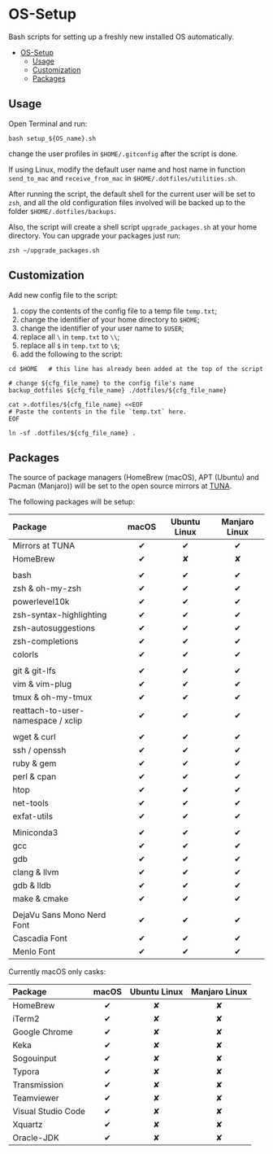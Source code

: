 # OS-Setup

Bash scripts for setting up a freshly new installed OS automatically.

- [OS-Setup](#os-setup)
    - [Usage](#usage)
    - [Customization](#customization)
    - [Packages](#packages)

## Usage

Open Terminal and run:

```shell
bash setup_${OS_name}.sh
```

change the user profiles in `$HOME/.gitconfig` after the script is done.

If using Linux, modify the default user name and host name in function `send_to_mac` and `receive_from_mac` in `$HOME/.dotfiles/utilities.sh`.

After running the script, the default shell for the current user will be set to `zsh`, and all the old configuration files involved will be backed up to the folder `$HOME/.dotfiles/backups`.

Also, the script will create a shell script `upgrade_packages.sh` at your home directory. You can upgrade your packages just run:

```shell
zsh ~/upgrade_packages.sh
```

## Customization

Add new config file to the script:

1. copy the contents of the config file to a temp file `temp.txt`;
2. change the identifier of your home directory to `$HOME`;
3. change the identifier of your user name to `$USER`;
4. replace all `\` in `temp.txt` to `\\`;
5. replace all `$` in `temp.txt` to `\$`;
6. add the following to the script:

```shell
cd $HOME   # this line has already been added at the top of the script

# change ${cfg_file_name} to the config file's name
backup_dotfiles ${cfg_file_name} ./dotfiles/${cfg_file_name}

cat >.dotfiles/${cfg_file_name} <<EOF
# Paste the contents in the file `temp.txt` here.
EOF

ln -sf .dotfiles/${cfg_file_name} .
```

## Packages

The source of package managers (HomeBrew (macOS), APT (Ubuntu) and Pacman (Manjaro)) will be set to the open source mirrors at [TUNA](https://mirrors.tuna.tsinghua.edu.cn).

The following packages will be setup:

| Package                            | macOS | Ubuntu Linux | Manjaro Linux |
| :--------------------------------- | :---: | :----------: | :-----------: |
| Mirrors at TUNA                    |   ✔   |      ✔       |       ✔       |
| HomeBrew                           |   ✔   |      ✘       |       ✘       |
|                                    |       |              |               |
| bash                               |   ✔   |      ✔       |       ✔       |
| zsh & oh-my-zsh                    |   ✔   |      ✔       |       ✔       |
| powerlevel10k                      |   ✔   |      ✔       |       ✔       |
| zsh-syntax-highlighting            |   ✔   |      ✔       |       ✔       |
| zsh-autosuggestions                |   ✔   |      ✔       |       ✔       |
| zsh-completions                    |   ✔   |      ✔       |       ✔       |
| colorls                            |   ✔   |      ✔       |       ✔       |
|                                    |       |              |               |
| git & git-lfs                      |   ✔   |      ✔       |       ✔       |
| vim & vim-plug                     |   ✔   |      ✔       |       ✔       |
| tmux & oh-my-tmux                  |   ✔   |      ✔       |       ✔       |
| reattach-to-user-namespace / xclip |   ✔   |      ✔       |       ✔       |
|                                    |       |              |               |
| wget & curl                        |   ✔   |      ✔       |       ✔       |
| ssh / openssh                      |   ✔   |      ✔       |       ✔       |
| ruby & gem                         |   ✔   |      ✔       |       ✔       |
| perl & cpan                        |   ✔   |      ✔       |       ✔       |
| htop                               |   ✔   |      ✔       |       ✔       |
| net-tools                          |   ✔   |      ✔       |       ✔       |
| exfat-utils                        |   ✔   |      ✔       |       ✔       |
|                                    |       |              |               |
| Miniconda3                         |   ✔   |      ✔       |       ✔       |
| gcc                                |   ✔   |      ✔       |       ✔       |
| gdb                                |   ✔   |      ✔       |       ✔       |
| clang & llvm                       |   ✔   |      ✔       |       ✔       |
| gdb & lldb                         |   ✔   |      ✔       |       ✔       |
| make & cmake                       |   ✔   |      ✔       |       ✔       |
|                                    |       |              |               |
| DejaVu Sans Mono Nerd Font         |   ✔   |      ✔       |       ✔       |
| Cascadia Font                      |   ✔   |      ✔       |       ✔       |
| Menlo Font                         |   ✔   |      ✔       |       ✔       |

Currently macOS only casks:

| Package            | macOS | Ubuntu Linux | Manjaro Linux |
| :----------------- | :---: | :----------: | :-----------: |
| HomeBrew           |   ✔   |      ✘       |       ✘       |
| iTerm2             |   ✔   |      ✘       |       ✘       |
| Google Chrome      |   ✔   |      ✘       |       ✘       |
| Keka               |   ✔   |      ✘       |       ✘       |
| Sogouinput         |   ✔   |      ✘       |       ✘       |
| Typora             |   ✔   |      ✘       |       ✘       |
| Transmission       |   ✔   |      ✘       |       ✘       |
| Teamviewer         |   ✔   |      ✘       |       ✘       |
| Visual Studio Code |   ✔   |      ✘       |       ✘       |
| Xquartz            |   ✔   |      ✘       |       ✘       |
| Oracle-JDK         |   ✔   |      ✘       |       ✘       |
